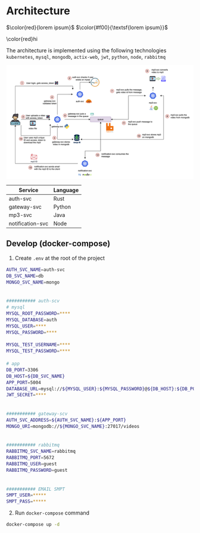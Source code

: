 # Architecture

$\color{red}{lorem ipsum}$
$\color{#f00}{\textsf{lorem ipsum}}$

\color{red}hi

The architecture is implemented using the following technologies `kubernetes`, `mysql`, `mongodb`, `actix-web`, `jwt`, `python`, `node`, `rabbitmq`

![Summary](./docs/img/arch_summary.png)


| Service            | Language |
|--------------------|----------|
| auth-svc           | Rust     |
| gateway-svc        | Python   |
| mp3-svc            | Java     |
| notification-svc   | Node     |



## Develop (docker-compose)

1. Create `.env` at the root of the project

```sh
AUTH_SVC_NAME=auth-svc
DB_SVC_NAME=db
MONGO_SVC_NAME=mongo


########### auth-scv
# mysql
MYSQL_ROOT_PASSWORD=****
MYSQL_DATABASE=auth
MYSQL_USER=****
MYSQL_PASSWORD=****

MYSQL_TEST_USERNAME=****
MYSQL_TEST_PASSWORD=****

# app
DB_PORT=3306
DB_HOST=${DB_SVC_NAME}
APP_PORT=5004
DATABASE_URL=mysql://${MYSQL_USER}:${MYSQL_PASSWORD}@${DB_HOST}:${DB_PORT}/${MYSQL_DATABASE}
JWT_SECRET=****


########### gateway-scv
AUTH_SVC_ADDRESS=${AUTH_SVC_NAME}:${APP_PORT}
MONGO_URI=mongodb://${MONGO_SVC_NAME}:27017/videos


########### rabbitmq
RABBITMQ_SVC_NAME=rabbitmq
RABBITMQ_PORT=5672
RABBITMQ_USER=guest
RABBITMQ_PASSWORD=guest


########### EMAIL SMPT
SMPT_USER=*****
SMPT_PASS=*****
```


2. Run `docker-compose` command

```sh
docker-compose up -d
```
